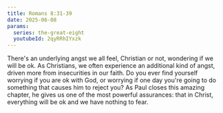 ```yaml
---
title: Romans 8:31-39
date: 2025-06-08
params:
  series: the-great-eight
  youtubeId: 2qyRRhIYxzk
---
```


There's an underlying angst we all feel, Christian or not, wondering if we will be ok. As Christians, we often experience an additional kind of angst, driven more from insecurities in our faith. Do you ever find yourself worrying if you are ok with God, or worrying if one day you're going to do something that causes him to reject you? As Paul closes this amazing chapter, he gives us one of the most powerful assurances: that in Christ, everything will be ok and we have nothing to fear.
